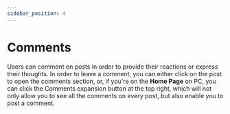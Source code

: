 ```yaml
---
sidebar_position: 4
---
```


# Comments

Users can comment on posts in order to provide their reactions or express their thoughts. In order to leave a comment, you can either click on the post to open the comments section, or, if you're on the **Home Page** on PC, you can click the Comments expansion button at the top right, which will not only allow you to see all the comments on every post, but also enable you to post a comment.
